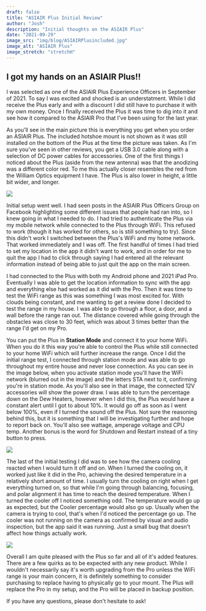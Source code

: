 ```yaml
---
draft: false
title: "ASIAIR Plus Initial Review"
author: "Josh"
description: "Initial thoughts on the ASIAIR Plus"
date: "2021-09-29"
image_src: "img/blog/ASIAIRPlusincluded.jpg"
image_alt: "ASIAIR Plus"
image_stretch: "stretchH"
---
```


## I got my hands on an ASIAIR Plus!!

I was selected as one of the ASIAIR Plus Experience Officers in September of 2021. To say I was excited and shocked is an understatment. While I did receive the Plus early and with a discount I did still have to purchase it with my own money. Once I finally received the Plus it was time to dig into it and see how it compared to the ASIAIR Pro that I've been using for the last year.

As you'll see in the main picture this is everything you get when you order an ASIAIR Plus. The included hotshoe mount is not shown as it was still installed on the bottom of the Plus at the time the picture was taken. As I'm sure you've seen in other reviews, you get a USB 3.0 cable along with a selection of DC power cables for accessories. One of the first things I noticed about the Plus (aside from the new antenna) was that the anodizing was a different color red. To me this actually closer resembles the red from the William Optics equipment I have. The Plus is also lower in height, a little bit wider, and longer. 

![](/img/blog/LengthComparison.jpg)

Initial setup went well. I had seen posts in the ASIAIR Plus Officers Group on Facebook highlighting some different issues that people had ran into, so I knew going in what I needed to do. I had tried to authenticate the Plus via my mobile network while connected to the Plus through WiFi. This refused to work (though it has worked for others, so is still something to try). Since this didn't work I switched between the Plus's  WiFi and my home network. That worked immediately and I was off. The first handful of times I had tried to set my location in the app it didn't want to work, and in order for me to quit the app I had to click through saying I had entered all the relevant information instead of being able to just quit the app on the main screen.

I had connected to the Plus with both my Android phone and 2021 iPad Pro. Eventually I was able to get the location information to sync with the app and everything else had worked as it did with the Pro. Then it was time to test the WiFi range as this was something I was most excited for. With clouds being constant, and me wanting to get a review done I decided to test the range in my house. I was able to go through a floor, a door, and a wall before the range ran out. The distance covered while going through the obstacles was close to 30 feet, which was about 3 times better than the range I'd get on my Pro.

You can put the Plus in __Station Mode__ and connect it to your home WiFi. When you do it this way you're able to control the Plus while still connected to your home WiFi which will further increase the range. Once I did the initial range test, I connected through station mode and was able to go throughout my entire house and never lose connection. As you can see in the image below, when you activate station mode you'll have the WiFi network (blurred out in the image) and the letters STA next to it, confirming you're in station mode. As you'll also see in that image, the connected 12V accessories will show the power draw. I was able to turn the percentage down on the Dew Heaters, however when I did this, the Plus would have a constant alert until I got to about 10%. It would go off as soon as I went below 100%, even if I turned the sound off the Plus. Not sure the reasoning behind this, but it is something that I will be investigating further and hope to report back on. You'll also see wattage, amperage voltage and CPU temp. Another bonus is the word for Shutdown and Restart instead of a tiny button to press.

![](/img/blog/ASIAIR_Information.PNG)

The last of the initial testing I did was to see how the camera cooling reacted when I would turn it off and on. When I turned the cooling on, it worked just like it did in the Pro, achieving the desired temperature in a relatively short amount of time. I usually turn the cooling on right when I get everything turned on, so that while I'm going through balancing, focusing, and polar alignment it has time to reach the desired temperature. When I turned the cooler off I noticed something odd. The temperature would go up as expected, but the Cooler percentage would also go up. Usually when the camera is trying to cool, that's when I'd noticed the percentage go up. The cooler was not running on the camera as confirmed by visual and audio inspection, but the app said it was running. Just a small bug that doesn't affect how things actually work. 

![](/img/blog/CameraCooler.PNG)

Overall I am quite pleased with the Plus so far and all of it's added features. There are a few quirks as to be expected with any new product. While I wouldn't necessarily say it's worth upgrading from the Pro unless the WiFi range is your main concern, it is definitely something to consider purchasing to replace having to physically go to your mount. The Plus will replace the Pro in my setup, and the Pro will be placed in backup position. 

If you have any questions, please don't hesitate to ask!
